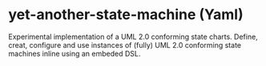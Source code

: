 # yet-another-state-machine (Yaml)

Experimental implementation of a UML 2.0 conforming state charts. Define, creat, configure and use instances of (fully) UML 2.0 conforming state machines inline using an embeded DSL.
